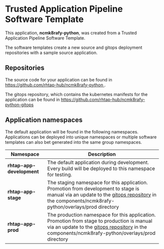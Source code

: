 # Trusted Application Pipeline Software Template

This application, **ncmk8rafy-python**, was created from a Trusted Application Pipeline Software Template.

The software templates create a new source and gitops deployment repositories with a sample source application. 

## Repositories

The source code for your application can be found in [https://github.com/rhtap-hub/ncmk8rafy-python ](https://github.com/rhtap-hub/ncmk8rafy-python ).
 
The gitops repository, which contains the kubernetes manifests for the application can be found in 
[https://github.com/rhtap-hub/ncmk8rafy-python-gitops ](https://github.com/rhtap-hub/ncmk8rafy-python-gitops ) 

## Application namespaces 

The default application will be found in the following namespaces. Applications can be deployed into unique namespaces or multiple software templates can also bet generated into the same group namespaces.  

|  Namespace   |  Description   |  
| -------- | -------- |   
| **rhtap-app-development** | The default application during development. Every build will be deployed to this namespace for testing. | 
| **rhtap-app-stage** | The staging namespace for this application. Promotion from development to stage is manual via an update to the [gitops repository](https://github.com/rhtap-hub/ncmk8rafy-python-gitops ) in the components/ncmk8rafy-python/overlays/prod directory |  
| **rhtap-app-prod** | The production namespace for this application. Promotion from stage to production is manual via an update to the [gitops repository](https://github.com/rhtap-hub/ncmk8rafy-python-gitops ) in the components/ncmk8rafy-python/overlays/prod directory | 